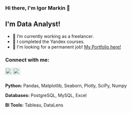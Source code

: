 ### Hi there, I'm Igor Markin 👋

## I'm Data Analyst!

- 🔭 I’m currently working as a freelancer.
- 🤔 I completed the Yandex courses.
- 👯 I'm looking for a permanent job! [My Portfolio here!](https://github.com/IGOR-M97/Portfolio)

### Connect with me:
[<img align="left" alt="IGOR-M97 | Twitter" width="22px" src="https://img.icons8.com/3d-fluency/94/telegram.png" />][Telegram]
[<img align="left" alt="IGOR-M97 | LinkedIn" width="22px" src="https://cdn.jsdelivr.net/npm/simple-icons@v3/icons/linkedin.svg" />][Linkedin]

<br />
<br />

**Python:** Pandas, Matplotlib, Seaborn, Plotly, SciPy, Numpy

**Databases:** PostgreSQL, MySQL, Excel

**BI Tools:** Tableau, DataLens

[Telegram]: https://t.me/igorkgd
[Linkedin]: https://www.linkedin.com/in/igor-markin-71a335265/
